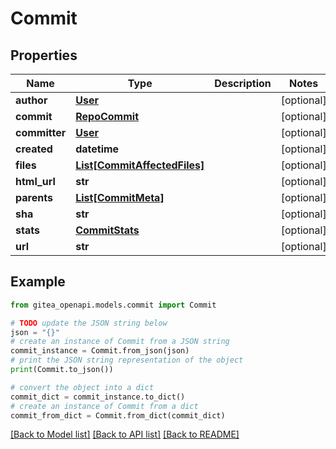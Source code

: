 # Commit


## Properties

Name | Type | Description | Notes
------------ | ------------- | ------------- | -------------
**author** | [**User**](User.md) |  | [optional] 
**commit** | [**RepoCommit**](RepoCommit.md) |  | [optional] 
**committer** | [**User**](User.md) |  | [optional] 
**created** | **datetime** |  | [optional] 
**files** | [**List[CommitAffectedFiles]**](CommitAffectedFiles.md) |  | [optional] 
**html_url** | **str** |  | [optional] 
**parents** | [**List[CommitMeta]**](CommitMeta.md) |  | [optional] 
**sha** | **str** |  | [optional] 
**stats** | [**CommitStats**](CommitStats.md) |  | [optional] 
**url** | **str** |  | [optional] 

## Example

```python
from gitea_openapi.models.commit import Commit

# TODO update the JSON string below
json = "{}"
# create an instance of Commit from a JSON string
commit_instance = Commit.from_json(json)
# print the JSON string representation of the object
print(Commit.to_json())

# convert the object into a dict
commit_dict = commit_instance.to_dict()
# create an instance of Commit from a dict
commit_from_dict = Commit.from_dict(commit_dict)
```
[[Back to Model list]](../README.md#documentation-for-models) [[Back to API list]](../README.md#documentation-for-api-endpoints) [[Back to README]](../README.md)


